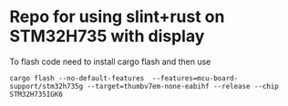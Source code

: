 # Repo for using slint+rust on STM32H735 with display

To flash code need to install cargo flash and then use 

`cargo flash --no-default-features  --features=mcu-board-support/stm32h735g --target=thumbv7em-none-eabihf --release --chip STM32H735IGK6`